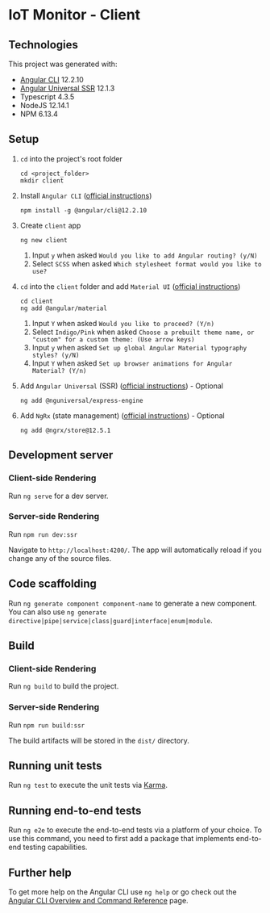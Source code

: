 # IoT Monitor - Client

## Technologies

This project was generated with:
- [Angular CLI](https://github.com/angular/angular-cli) 12.2.10
- [Angular Universal SSR](https://angular.io/guide/universal) 12.1.3
- Typescript 4.3.5
- NodeJS 12.14.1
- NPM 6.13.4

## Setup
1. `cd` into the project's root folder
   ```
   cd <project_folder>
   mkdir client
   ```

2. Install `Angular CLI` ([official instructions](https://angular.io/guide/setup-local))
   ```
   npm install -g @angular/cli@12.2.10
   ```

3. Create `client` app
   ```
   ng new client
   ```

   1. Input `y` when asked `Would you like to add Angular routing? (y/N)`
   2. Select `SCSS` when asked `Which stylesheet format would you like to use?`

4. `cd` into the `client` folder and add `Material UI` ([official instructions](https://material.angular.io/guide/getting-started))
   ```
   cd client
   ng add @angular/material
   ```

   1. Input `Y` when asked `Would you like to proceed? (Y/n)`
   2. Select `Indigo/Pink` when asked `Choose a prebuilt theme name, or "custom" for a custom theme: (Use arrow keys)`
   3. Input `y` when asked `Set up global Angular Material typography styles? (y/N)`
   4. Input `Y` when asked `Set up browser animations for Angular Material? (Y/n)`

5. Add `Angular Universal` (SSR) ([official instructions](https://angular.io/guide/universal)) - Optional
   ```
   ng add @nguniversal/express-engine
   ```

6. Add `NgRx` (state management) ([official instructions](https://ngrx.io/guide/store/install)) - Optional
   ```
   ng add @ngrx/store@12.5.1
   ```

## Development server
### Client-side Rendering
Run `ng serve` for a dev server.

### Server-side Rendering
Run `npm run dev:ssr`

Navigate to `http://localhost:4200/`. The app will automatically reload if you change any of the source files.

## Code scaffolding

Run `ng generate component component-name` to generate a new component. You can also use `ng generate directive|pipe|service|class|guard|interface|enum|module`.

## Build
### Client-side Rendering
Run `ng build` to build the project.

### Server-side Rendering
Run `npm run build:ssr`

The build artifacts will be stored in the `dist/` directory.

## Running unit tests

Run `ng test` to execute the unit tests via [Karma](https://karma-runner.github.io).

## Running end-to-end tests

Run `ng e2e` to execute the end-to-end tests via a platform of your choice. To use this command, you need to first add a package that implements end-to-end testing capabilities.

## Further help

To get more help on the Angular CLI use `ng help` or go check out the [Angular CLI Overview and Command Reference](https://angular.io/cli) page.
